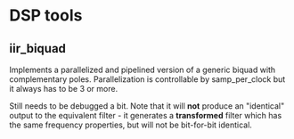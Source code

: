 # DSP tools

## iir_biquad

Implements a parallelized and pipelined version of a generic biquad
with complementary poles. Parallelization is controllable by samp_per_clock
but it always has to be 3 or more.

Still needs to be debugged a bit. Note that it will **not** produce
an "identical" output to the equivalent filter - it generates a
__transformed__ filter which has the same frequency properties, but
will not be bit-for-bit identical.